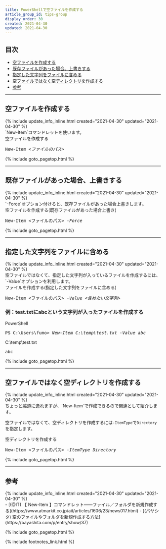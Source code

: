 ```yaml
---
title: PowerShellで空ファイルを作成する
article_group_id: tips-group
display_order: 30
created: 2021-04-30
updated: 2021-04-30
---
```

## <a name="index">目次</a>

<ul id="index_ul">
<li><a href="#create-an-empty-file">空ファイルを作成する</a></li>
<li><a href="#overwrite-an-existing-file">既存ファイルがあった場合、上書きする</a></li>
<li><a href="#include-the-specified-string-in-the-file">指定した文字列をファイルに含める</a></li>
<li><a href="#create-an-empty-directory-instead-of-an-empty-file">空ファイルではなく空ディレクトリを作成する</a></li>
<li><a href="#reference">参考</a></li>
</ul>

* * *
## <a name="create-an-empty-file">空ファイルを作成する</a>
<div class="chapter-updated">{% include update_info_inline.html created="2021-04-30" updated="2021-04-30" %}</div>
`New-Item`コマンドレットを使います。
<div class="code-box-syntax">
<div class="title">空ファイルを作成する</div>
<pre>
New-Item <em>&lt;ファイルのパス&gt;</em>
</pre>
</div>

{% include goto_pagetop.html %}

* * *
## <a name="overwrite-an-existing-file">既存ファイルがあった場合、上書きする</a>
<div class="chapter-updated">{% include update_info_inline.html created="2021-04-30" updated="2021-04-30" %}</div>
`-Force`オプション付けると、既存ファイルがあった場合上書きします。
<div class="code-box-syntax">
<div class="title">空ファイルを作成する(既存ファイルがあった場合上書き)</div>
<pre>
New-Item &lt;ファイルのパス&gt; <em>-Force</em>
</pre>
</div>

{% include goto_pagetop.html %}

* * *
## <a name="include-the-specified-string-in-the-file">指定した文字列をファイルに含める</a>
<div class="chapter-updated">{% include update_info_inline.html created="2021-04-30" updated="2021-04-30" %}</div>
空ファイルではなくて、指定した文字列が入っているファイルを作成するには、`-Value`オプションを利用します。
<div class="code-box-syntax">
<div class="title">ファイルを作成する(指定した文字列をファイルに含める)</div>
<pre>
New-Item &lt;ファイルのパス&gt; <em>-Value</em> <em class="blue">&lt;含めたい文字列&gt;</em>
</pre>
</div>

### 例：test.txtにabcという文字列が入ったファイルを作成する
<div class="code-box-output">
<div class="title">PowerShell</div>
<pre>
PS C:\Users\fumo&gt; <em class="command">New-Item C:\temp\test.txt -Value abc</em>
</pre>
</div>

<div class="code-box-output">
<div class="title">C:\temp\test.txt</div>
<pre>
abc
</pre>
</div>

{% include goto_pagetop.html %}

* * *
## <a name="create-an-empty-directory-instead-of-an-empty-file">空ファイルではなく空ディレクトリを作成する</a>
<div class="chapter-updated">{% include update_info_inline.html created="2021-04-30" updated="2021-04-30" %}</div>
ちょっと脇道に逸れますが、`New-Item`で作成できるので関連として紹介します。  

空ファイルではなくて、空ディレクトリを作成するには`-ItemType`で`Directory`を指定します。
<div class="code-box-syntax">
<div class="title">空ディレクトリを作成する</div>
<pre>
New-Item &lt;ファイルのパス&gt; <em>-ItemType</em> <em class="blue">Directory</em>
</pre>
</div>

{% include goto_pagetop.html %}

* * *
## <a name="reference">参考</a>
<div class="chapter-updated">{% include update_info_inline.html created="2021-04-30" updated="2021-04-30" %}</div>
- [(@IT) 【 New-Item 】コマンドレット――ファイル／フォルダを新規作成する](https://www.atmarkit.co.jp/ait/articles/1606/23/news017.html)
- [(バヤシタ) 空のファイルやフォルダを新規作成する方法](https://bayashita.com/p/entry/show/37)

{% include goto_pagetop.html %}

{% include footnotes_link.html %}
